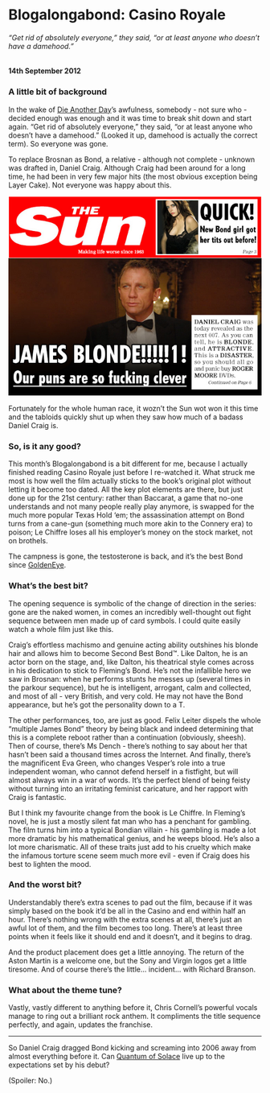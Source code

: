 # Blogalongabond: Casino Royale

###### “Get rid of absolutely everyone,” they said, “or at least anyone who doesn’t have a damehood.”

#### 14th September 2012

### A little bit of background

In the wake of [Die Another Day](/blogalongabond/die-another-day)’s awfulness, somebody - not sure who - decided enough was enough and it was time to break shit down and start again. “Get rid of absolutely everyone,” they said, “or at least anyone who doesn’t have a damehood.” (Looked it up, damehood is actually the correct term). So everyone was gone.

To replace Brosnan as Bond, a relative - although not complete - unknown was drafted in, Daniel Craig. Although Craig had been around for a long time, he had been in very few major hits (the most obvious exception being Layer Cake). Not everyone was happy about this.

![Accurate representation of The Sun's furore over Daniel Craig's hair colour](/assets/casino-sun.jpg)

Fortunately for the whole human race, it wozn’t the Sun wot won it this time and the tabloids quickly shut up when they saw how much of a badass Daniel Craig is.

### So, is it any good?

This month’s Blogalongabond is a bit different for me, because I actually finished reading Casino Royale just before I re-watched it. What struck me most is how well the film actually sticks to the book’s original plot without letting it become too dated. All the key plot elements are there, but just done up for the 21st century: rather than Baccarat, a game that no-one understands and not many people really play anymore, is swapped for the much more popular Texas Hold ‘em; the assassination attempt on Bond turns from a cane-gun (something much more akin to the Connery era) to poison; Le Chiffre loses all his employer’s money on the stock market, not on brothels.

The campness is gone, the testosterone is back, and it’s the best Bond since [GoldenEye](/blogalongabond/goldeneye).

### What’s the best bit?

The opening sequence is symbolic of the change of direction in the series: gone are the naked women, in comes an incredibly well-thought out fight sequence between men made up of card symbols. I could quite easily watch a whole film just like this.

Craig’s effortless machismo and genuine acting ability outshines his blonde hair and allows him to become Second Best Bond™. Like Dalton, he is an actor born on the stage, and, like Dalton, his theatrical style comes across in his dedication to stick to Fleming’s Bond. He’s not the infallible hero we saw in Brosnan: when he performs stunts he messes up (several times in the parkour sequence), but he is intelligent, arrogant, calm and collected, and most of all - very British, and very cold. He may not have the Bond appearance, but he’s got the personality down to a T.

The other performances, too, are just as good. Felix Leiter dispels the whole “multiple James Bond” theory by being black and indeed determining that this is a complete reboot rather than a continuation (obviously, sheesh). Then of course, there’s Ms Dench - there’s nothing to say about her that hasn’t been said a thousand times across the Internet. And finally, there’s the magnificent Eva Green, who changes Vesper’s role into a true independent woman, who cannot defend herself in a fistfight, but will almost always win in a war of words. It’s the perfect blend of being feisty without turning into an irritating feminist caricature, and her rapport with Craig is fantastic.

But I think my favourite change from the book is Le Chiffre. In Fleming’s novel, he is just a mostly silent fat man who has a penchant for gambling. The film turns him into a typical Bondian villain - his gambling is made a lot more dramatic by his mathematical genius, and he weeps blood. He’s also a lot more charismatic. All of these traits just add to his cruelty which make the infamous torture scene seem much more evil - even if Craig does his best to lighten the mood.

### And the worst bit?

Understandably there’s extra scenes to pad out the film, because if it was simply based on the book it’d be all in the Casino and end within half an hour. There’s nothing wrong with the extra scenes at all, there’s just an awful lot of them, and the film becomes too long. There’s at least three points when it feels like it should end and it doesn’t, and it begins to drag.

And the product placement does get a little annoying. The return of the Aston Martin is a welcome one, but the Sony and Virgin logos get a little tiresome. And of course there’s the little... incident... with Richard Branson.

### What about the theme tune?

Vastly, vastly different to anything before it, Chris Cornell’s powerful vocals manage to ring out a brilliant rock anthem. It compliments the title sequence perfectly, and again, updates the franchise.

---

So Daniel Craig dragged Bond kicking and screaming into 2006 away from almost everything before it. Can [Quantum of Solace](/blogalongabond/quantum-of-solace) live up to the expectations set by his debut? 

(Spoiler: No.)
